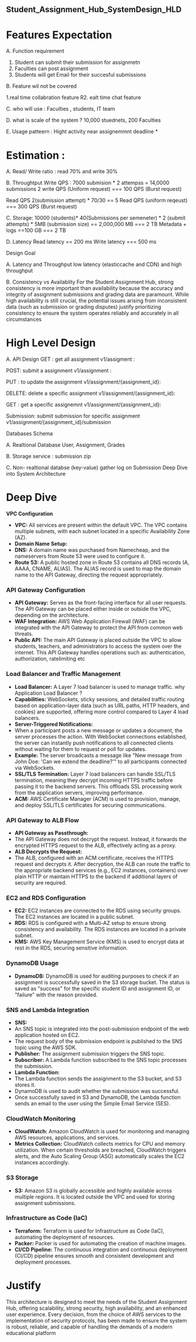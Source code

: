 ## Student_Assignment_Hub_SystemDesign_HLD



# Features Expectation

A. Function requirement
1. Student can submit their submission for assignmetn
2. Faculties can post assignment
3. Students will get Email for their succesful submissions

B. Feature wil not be covered

1.real time collabration feature
R2. ealt time chat feature

C. who will use :
Faculties , students, IT team

D. what is scale of the system ?
10,000 stuednets, 200 Faculties

E. Usage patteern :
Hight activity near assignemmnt deadline
*

# Estimation :

A. Read/ Write ratio : read 70% and write 30%

B. Throughtput Write QPS :
7000 submision * 2 attempss = 14,0000 submissions
2 write QPS (Uniform request) === 100 QPS (Burst request)

Read QPS
2(submission attempt) * 70/30 == 5 Read QPS (uniform reqeust) === 300 QPS (Burst
request)

C. Storage:
10000 (students)* 40(Submissions per semeneter) * 2 (submit attempts) * 5MB
(submission size) == 2,000,000 MB === 2 TB
Metadata + logs ==100 GB === 2 TB

D. Latency
Read latency == 200 ms
Write latency === 500 ms

Design Goal

A. Latency and Throughput
low latency (elasticcache and CDN) and high throughput

B. Consistency vs Availablity
For the Student Assignment Hub, strong consistency is more important than
availability because the accuracy and integrity of assignment submissions and
grading data are paramount. While high availability is still crucial, the potential
issues arising from inconsistent data (such as submission or grading disputes)
justify prioritizing consistency to ensure the system operates reliably and accurately
in all circumstances

# High Level Design

A. API Design
GET : get all assignment
v1/assigment :

POST: submit a assignment
v1/assignment :

PUT : to update the assignment
v1/assignment/{assignment_id}:

DELETE: delete a specific assignment
v1/assignment/(assignment_id):

GET : get a specific assignemnt
v1/assignment/{assignment_id}:

Submission: submit submission for specific assignment
v1/assignment/{assignment_id}/submission

Databases Schema

A. Realtional Database
User, Assignment, Grades

B. Storage service : submission zip

C. Non- realtional databse (key-value) gather log on Submission
Deep Dive into System Architecture

# Deep Dive

**VPC Configuration**
- **VPC:** All services are present within the default VPC. The VPC contains multiple
subnets, with each subnet located in a specific Availability Zone (AZ).
- **Domain Name Setup:**
- **DNS:** A domain name was purchased from Namecheap, and the nameservers
from Route 53 were used to configure it.
- **Route 53:** A public hosted zone in Route 53 contains all DNS records (A, AAAA,
CNAME, ALIAS). The ALIAS record is used to map the domain name to the API Gateway,
directing the request appropriately.
### **API Gateway Configuration**
- **API Gateway:** Serves as the front-facing interface for all user requests. The API
Gateway can be placed either inside or outside the VPC, depending on the
architecture.
- **WAF Integration:**
AWS Web Application Firewall (WAF) can be integrated with the API Gateway to protect
the API from common web threats.
- **Public API:** The main API Gateway is placed outside the VPC to allow students,
teachers, and administrators to access the system over the internet. This API Gateway
handles operations such as: authentication, authorization, ratelimiting etc
### **Load Balancer and Traffic Management**
- **Load Balancer:** A Layer 7 load balancer is used to manage traffic.
why Application Load Balancer ?
- **Capabilities:** WebSockets, sticky sessions, and detailed traffic routing based on
application-layer data (such as URL paths, HTTP headers, and cookies) are supported,
offering more control compared to Layer 4 load balancers.
- **Server-Triggered Notifications:**
- When a participant posts a new message or updates a document, the server
processes the action. With WebSocket connections established, the server can
instantly push notifications to all connected clients without waiting for them to
request or poll for updates.
- **Example:** The server broadcasts a message like "New message from John Doe:
'Can we extend the deadline?'" to all participants connected via WebSockets.
- **SSL/TLS Termination:** Layer 7 load balancers can handle SSL/TLS termination,
meaning they decrypt incoming HTTPS traffic before passing it to the backend servers.
This offloads SSL processing work from the application servers, improving
performance.
- **ACM:** AWS Certificate Manager (ACM) is used to provision, manage, and deploy
SSL/TLS certificates for securing communications.
### **API Gateway to ALB Flow**
- **API Gateway as Passthrough:**
- The API Gateway does not decrypt the request. Instead, it forwards the encrypted
HTTPS request to the ALB, effectively acting as a proxy.
- **ALB Decrypts the Request:**
- The ALB, configured with an ACM certificate, receives the HTTPS request and
decrypts it. After decryption, the ALB can route the traffic to the appropriate backend
services (e.g., EC2 instances, containers) over plain HTTP or maintain HTTPS to the
backend if additional layers of security are required.
### **EC2 and RDS Configuration**
- **EC2:** EC2 instances are connected to the RDS using security groups. The EC2
instances are located in a public subnet.
- **RDS:** RDS is configured with a Multi-AZ setup to ensure strong consistency and
availability. The RDS instances are located in a private subnet.
- **KMS:** AWS Key Management Service (KMS) is used to encrypt data at rest in the
RDS, securing sensitive information.
### **DynamoDB Usage**
- **DynamoDB:** DynamoDB is used for auditing purposes to check if an assignment
is successfully saved in the S3 storage bucket. The status is saved as "success" for the
specific student ID and assignment ID, or "failure" with the reason provided.
### **SNS and Lambda Integration**
- **SNS:**
- An SNS topic is integrated into the post-submission endpoint of the web application
hosted on EC2.
- The request body of the submission endpoint is published to the SNS topic using
the AWS SDK.
- **Publisher:** The assignment submission triggers the SNS topic.
- **Subscriber:** A Lambda function subscribed to the SNS topic processes the
submission.
- **Lambda Function:**
- The Lambda function sends the assignment to the S3 bucket, and S3 stores it.
- DynamoDB is used to audit whether the submission was successful.
- Once successfully saved in S3 and DynamoDB, the Lambda function sends an email
to the user using the Simple Email Service (SES).
### **CloudWatch Monitoring**
- **CloudWatch:** Amazon CloudWatch is used for monitoring and managing AWS
resources, applications, and services.
- **Metrics Collection:** CloudWatch collects metrics for CPU and memory
utilization. When certain thresholds are breached, CloudWatch triggers alerts, and the
Auto Scaling Group (ASG) automatically scales the EC2 instances accordingly.
### **S3 Storage**
- **S3:** Amazon S3 is globally accessible and highly available across multiple
regions. It is located outside the VPC and used for storing assignment submissions.
### **Infrastructure as Code (IaC)**
- **Terraform:** Terraform is used for Infrastructure as Code (IaC), automating the
deployment of resources.
- **Packer:** Packer is used for automating the creation of machine images.
- **CI/CD Pipeline:** The continuous integration and continuous deployment (CI/CD)
pipeline ensures smooth and consistent development and deployment processes.

# Justify

This architecture is designed to meet the needs of the Student Assignment Hub,
offering scalability, strong security, high availability, and an enhanced user
experience. Every decision, from the choice of AWS services to the implementation of
security protocols, has been made to ensure the system is robust, reliable, and
capable of handling the demands of a modern educational platform
